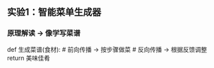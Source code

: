 ## 实验1：智能菜单生成器
### 原理解读 → 像学写菜谱
def 生成菜谱(食材):
    # 前向传播 → 按步骤做菜
    # 反向传播 → 根据反馈调整
    return 美味佳肴 